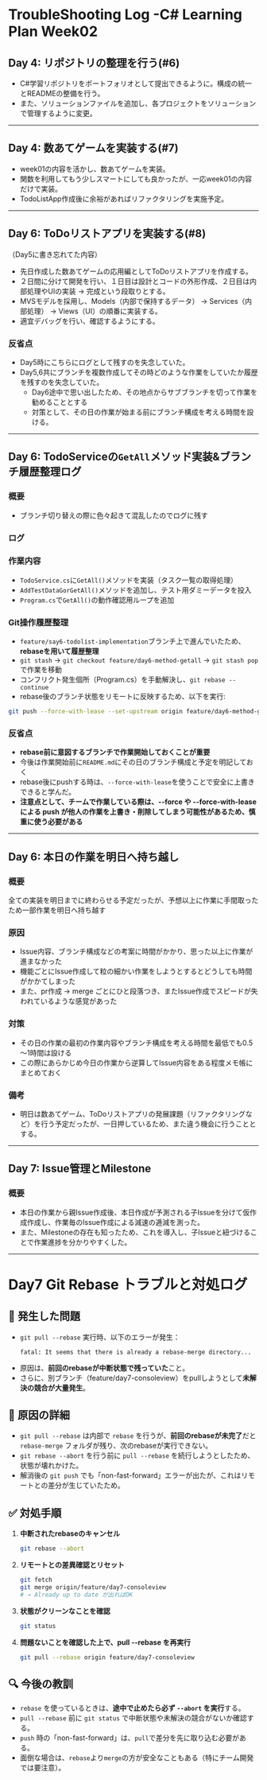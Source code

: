 # TroubleShooting Log -C# Learning Plan Week02

## Day 4: リポジトリの整理を行う(#6)
- C#学習リポジトリをポートフォリオとして提出できるように。構成の統一とREADMEの整備を行う。
- また、ソリューションファイルを追加し、各プロジェクトをソリューションで管理するように変更。  

 ---

## Day 4: 数あてゲームを実装する(#7)
- week01の内容を活かし、数あてゲームを実装。
- 関数を利用してもう少しスマートにしても良かったが、一応week01の内容だけで実装。
- TodoListApp作成後に余裕があればリファクタリングを実施予定。

 ---

## Day 6: ToDoリストアプリを実装する(#8)
（Day5に書き忘れてた内容）
- 先日作成した数あてゲームの応用編としてToDoリストアプリを作成する。
- ２日間に分けて開発を行い、１日目は設計とコードの外形作成、２日目は内部処理やUIの実装 -> 完成という段取りとする。
- MVSモデルを採用し、Models（内部で保持するデータ） -> Services（内部処理） -> Views（UI）の順番に実装する。
- 適宜デバッグを行い、確認するようにする。

### 反省点
- Day5時にこちらにログとして残すのを失念していた。
- Day5,6共にブランチを複数作成してその時どのような作業をしていたか履歴を残すのを失念していた。
  - Day6途中で思い出したため、その地点からサブブランチを切って作業を勧めることとする
  - 対策として、その日の作業が始まる前にブランチ構成を考える時間を設ける。

 ---

## Day 6: TodoServiceの`GetAll`メソッド実装&ブランチ履歴整理ログ
### 概要
- ブランチ切り替えの際に色々起きて混乱したのでログに残す

### ログ
### 作業内容
- `TodoService.cs`に`GetAll()`メソッドを実装（タスク一覧の取得処理）
- `AddTestDataGorGetAll()`メソッドを追加し、テスト用ダミーデータを投入
- `Program.cs`で`GetAll()`の動作確認用ループを追加

### Git操作履歴整理
- `feature/say6-todolist-implementation`ブランチ上で進んでいたため、**rebaseを用いて履歴整理**
- `git stash` -> `git checkout feature/day6-method-getall` -> `git stash pop`で作業を移動
- コンフリクト発生個所（Program.cs）を手動解決し、`git rebase --continue`
- rebase後のブランチ状態をリモートに反映するため、以下を実行:
```bash
git push --force-with-lease --set-upstream origin feature/day6-method-getall
```

### 反省点
- **rebase前に意図するブランチで作業開始しておくことが重要**
- 今後は作業開始前に`README.md`にその日のブランチ構成と予定を明記しておく
- rebase後にpushする時は、`--force-with-lease`を使うことで安全に上書きできると学んだ。
- **注意点として、チームで作業している際は、--force や --force-with-lease による push が他人の作業を上書き・削除してしまう可能性があるため、慎重に使う必要がある**

 ---

## Day 6: 本日の作業を明日へ持ち越し
### 概要
全ての実装を明日までに終わらせる予定だったが、予想以上に作業に手間取ったため一部作業を明日へ持ち越す

### 原因
- Issue内容、ブランチ構成などの考案に時間がかかり、思った以上に作業が進まなかった
- 機能ごとにIssue作成して粒の細かい作業をしようとするとどうしても時間がかかてしまった
- また、pr作成 -> merge ごとにひと段落つき、またIssue作成でスピードが失われているような感覚があった

### 対策
- その日の作業の最初の作業内容やブランチ構成を考える時間を最低でも0.5～1時間は設ける
- この際にあらかじめ今日の作業から逆算してIssue内容をある程度メモ帳にまとめておく

### 備考
- 明日は数あてゲーム、ToDoリストアプリの発展課題（リファクタリングなど）を行う予定だったが、一日押しているため、また違う機会に行うこととする。

---

## Day 7: Issue管理とMilestone
### 概要
- 本日の作業から親Issue作成後、本日作成が予測される子Issueを分けて仮作成作成し、作業毎のIssue作成による減速の逓減を測った。
- また、Milestoneの存在も知ったため、これを導入し、子Issueと紐づけることで作業進捗を分かりやすくした。

---

# Day7 Git Rebase トラブルと対処ログ

## 🔹 発生した問題
- `git pull --rebase` 実行時、以下のエラーが発生：
  ```
  fatal: It seems that there is already a rebase-merge directory...
  ```
- 原因は、**前回のrebaseが中断状態で残っていた**こと。
- さらに、別ブランチ（feature/day7-consoleview）をpullしようとして**未解決の競合が大量発生**。

## 🔹 原因の詳細
- `git pull --rebase` は内部で `rebase` を行うが、**前回のrebaseが未完了**だと `rebase-merge` フォルダが残り、次のrebaseが実行できない。
- `git rebase --abort` を行う前に `pull --rebase` を続行しようとしたため、状態が壊れかけた。
- 解消後の `git push` でも「non-fast-forward」エラーが出たが、これはリモートとの差分が生じていたため。

## ✅ 対処手順
1. **中断されたrebaseのキャンセル**
   ```bash
   git rebase --abort
   ```

2. **リモートとの差異確認とリセット**
   ```bash
   git fetch
   git merge origin/feature/day7-consoleview
   # → Already up to date が出ればOK
   ```

3. **状態がクリーンなことを確認**
   ```bash
   git status
   ```

4. **問題ないことを確認した上で、pull --rebase を再実行**
   ```bash
   git pull --rebase origin feature/day7-consoleview
   ```

## 🔍 今後の教訓
- `rebase` を使っているときは、**途中で止めたら必ず `--abort` を実行**する。
- `pull --rebase` 前に `git status` で中断状態や未解決の競合がないか確認する。
- `push` 時の「non-fast-forward」は、`pull`で差分を先に取り込む必要がある。
- 面倒な場合は、`rebase`より`merge`の方が安全なこともある（特にチーム開発では要注意）。
